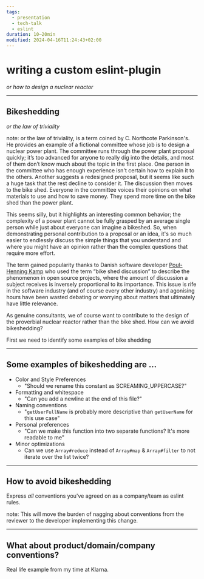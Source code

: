 ```yaml
---
tags:
  - presentation
  - tech-talk
  - eslint
duration: 10–20min
modified: 2024-04-16T11:24:43+02:00
---
```


# writing a custom eslint-plugin
_or how to design a nuclear reactor_

---

## Bikeshedding

_or the law of triviality_ <!-- element class="fragment" -->

note:  or the law of triviality, is a term coined by C. Northcote Parkinson's. He provides an example of a fictional committee whose job is to design a nuclear power plant. The committee runs through the power plant proposal quickly; it’s too advanced for anyone to really dig into the details, and most of them don’t know much about the topic in the first place. One person in the committee who has enough experience isn't certain how to explain it to the others. Another suggests a redesigned proposal, but it seems like such a huge task that the rest decline to consider it. The discussion then moves to the bike shed. Everyone in the committee voices their opinions on what materials to use and how to save money. They spend more time on the bike shed than the power plant.

This seems silly, but it highlights an interesting common behavior; the complexity of a power plant cannot be fully grasped by an average single person while just about everyone can imagine a bikeshed. So, when demonstrating personal contribution to a proposal or an idea, it's so much easier to endlessly discuss the simple things that you understand and where you might have an opinion rather than the complex questions that require more effort.

 The term gained popularity thanks to Danish software developer [Poul-Henning Kamp](https://en.wikipedia.org/wiki/Poul-Henning_Kamp) who used the term “bike shed discussion” to describe the phenomenon in open source projects, where the amount of discussion a subject receives is inversely proportional to its importance. This issue is rife in the software industry (and of course every other industry) and agonising hours have been wasted debating or worrying about matters that ultimately have little relevance.

As genuine consultants, we of course want to contribute to the design of the proverbial nuclear reactor rather than the bike shed. How can we avoid bikeshedding?

First we need to identify some examples of bike shedding

---

## Some examples of bikeshedding are ...

+ Color and Style Preferences
	+ "Should we rename this constant as SCREAMING_UPPERCASE?"
+ Formatting and whitespace
	+ "Can you add a newline at the end of this file?"
+ Naming conventions
	+ "`getUserFullName` is probably more descriptive than `getUserName` for this use case"
 + Personal preferences
	 + "Can we make this function into two separate functions? It's more readable to me"
 + Minor optimizations
	 + Can we use `Array#reduce` instead of `Array#map` & `Array#filter` to not iterate over the list twice?

---

## How to avoid bikeshedding

Express _all_ conventions you've agreed on as a company/team as eslint rules. 
<!-- element class="fragment" -->

note: This will move the burden of nagging about conventions from the reviewer to the developer implementing this change.

---

## What about product/domain/company conventions?

Real life example from my time at Klarna.

## 